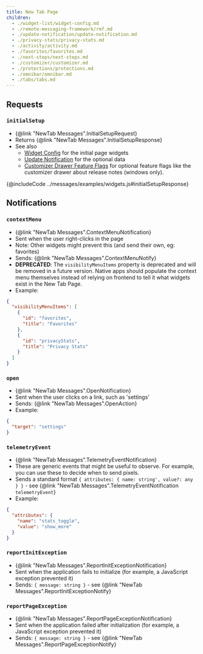 ```yaml
---
title: New Tab Page
children:
  - ./widget-list/widget-config.md
  - ./remote-messaging-framework/rmf.md
  - ./update-notification/update-notification.md
  - ./privacy-stats/privacy-stats.md
  - ./activity/activity.md
  - ./favorites/favorites.md
  - ./next-steps/next-steps.md
  - ./customizer/customizer.md
  - ./protections/protections.md
  - ./omnibar/omnibar.md
  - ./tabs/tabs.md
---
```


## Requests

### `initialSetup`
- {@link "NewTab Messages".InitialSetupRequest}
- Returns {@link "NewTab Messages".InitialSetupResponse}
- See also
   - [Widget Config](./widget-list/widget-config.md) for the initial page widgets
   - [Update Notification](./update-notification/update-notification.md) for the optional data
   - [Customizer Drawer Feature Flags](./customizer/customizer.md) for optional feature flags like the customizer drawer
   about release notes (windows only).

{@includeCode ../messages/examples/widgets.js#initialSetupResponse}

## Notifications

### `contextMenu`
- {@link "NewTab Messages".ContextMenuNotification}
- Sent when the user right-clicks in the page
- Note: Other widgets might prevent this (and send their own, eg: favorites)
- Sends: {@link "NewTab Messages".ContextMenuNotify}
- **DEPRECATED**: The `visibilityMenuItems` property is deprecated and will be removed in a future version. Native apps should populate the context menu themselves instead of relying on frontend to tell it what widgets exist in the New Tab Page.
- Example:

```json
{
  "visibilityMenuItems": [
    {
      "id": "favorites",
      "title": "Favorites"
    },
    {
      "id": "privacyStats",
      "title": "Privacy Stats"
    }
  ]
}
```

### `open`
- {@link "NewTab Messages".OpenNotification}
- Sent when the user clicks on a link, such as 'settings'
- Sends: {@link "NewTab Messages".OpenAction}
- Example:

```json
{
  "target": "settings"
}
```

### `telemetryEvent`
- {@link "NewTab Messages".TelemetryEventNotification}
- These are generic events that might be useful to observe. For example, you can use these to decide when to send pixels.
- Sends a standard format `{ attributes: { name: string', value?: any  } }` - see {@link "NewTab Messages".TelemetryEventNotification `telemetryEvent`}
- Example:

```json
{
  "attributes": {
    "name": "stats_toggle",
    "value": "show_more"
  }
}
```

### `reportInitException`
- {@link "NewTab Messages".ReportInitExceptionNotification}
- Sent when the application fails to initialize (for example, a JavaScript exception prevented it)
- Sends: `{ message: string }` - see {@link "NewTab Messages".ReportInitExceptionNotify}

### `reportPageException`
- {@link "NewTab Messages".ReportPageExceptionNotification}
- Sent when the application failed after initialization (for example, a JavaScript exception prevented it)
- Sends: `{ message: string }` - see {@link "NewTab Messages".ReportPageExceptionNotify}
